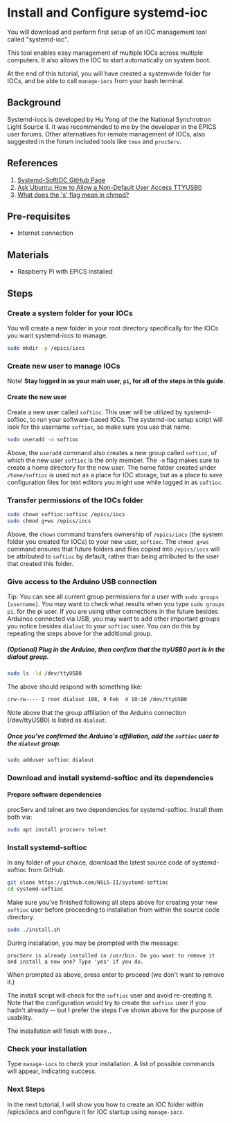 # Install and Configure systemd-ioc
You will download and perform first setup of an IOC management tool called "systemd-ioc".

This tool enables easy management of multiple IOCs across multiple computers. It also allows the IOC to start automatically on system boot.

At the end of this tutorial, you will have created a systemwide folder for IOCs, and be able to call `manage-iocs` from your bash terminal.

## Background
Systemd-iocs is developed by Hu Yong of the the National Synchrotron Light Source II. It was recommended to me by the developer in the EPICS user forums. Other alternatives for remote management of IOCs, also suggested in the forum included tools like `tmux` and `procServ`.

## References
1. [Systemd-SoftIOC GitHub Page](https://github.com/NSLS-II/systemd-softioc)
1. [Ask Ubuntu: How to Allow a Non-Default User Access TTYUSB0](https://askubuntu.com/questions/112568/how-do-i-allow-a-non-default-user-to-use-serial-device-ttyusb0)
1. [What does the 's' flag mean in chmod?](https://unix.stackexchange.com/questions/182212/chmod-gs-command)

## Pre-requisites
* Internet connection

## Materials
* Raspberry Pi with EPICS installed

## Steps

### Create a system folder for your IOCs
You will create a new folder in your root directory specifically for the IOCs you want systemd-iocs to manage.

```bash
sudo mkdir -p /epics/iocs
```

### Create new user to manage IOCs
Note! **Stay logged in as your main user, `pi`, for all of the steps in this guide.**

#### Create the new user

Create a new user called `softioc`. This user will be utilized by systemd-softioc, to run your software-based IOCs. The systemd-ioc setup script will look for the username `softioc`, so make sure you use that name.

```bash
sudo useradd -m softioc
```

Above, the `useradd` command also creates a new group called `softioc`, of which the new user `softioc` is the only member. The `-m` flag makes sure to create a home directory for the new user. The home folder created under `/home/softioc` is used not as a place for IOC storage, but as a place to save configuration files for text editors you might use while logged in as `softioc`.

### Transfer permissions of the IOCs folder
```bash
sudo chown softioc:softioc /epics/iocs
sudo chmod g+ws /epics/iocs
```

Above, the `chown` command transfers ownership of `/epics/iocs` (the system folder you created for IOCs) to your new user, `softioc`. The `chmod g+ws` command ensures that future folders and files copied into `/epics/iocs` will be attributed to `softioc` by default, rather than being attributed to the user that created this folder.

### Give access to the Arduino USB connection
Tip: You can see all current group permissions for a user with `sudo groups [username]`. You may want to check what results when you type `sudo groups pi`, for the pi user. If you are using other connections in the future besides Arduinos connected via USB, you may want to add other important groups you notice besides `dialout` to your `softioc` user. You can do this by repeating the steps above for the additional group.

##### (Optional) Plug in the Arduino, then confirm that the ttyUSB0 port is in the dialout group.
```bash
sudo ls -ld /dev/ttyUSB0
```
The above should respond with something like:
```bash
crw-rw---- 1 root dialout 188, 0 Feb  4 10:10 /dev/ttyUSB0
```
Note above that the group affiliation of the Arduino connection (/dev/ttyUSB0) is listed as `dialout`.

##### Once you've confirmed the Arduino's affiliation, add the `softioc` user to the `dialout` group.
```bash
sudo adduser softioc dialout
```

### Download and install systemd-softioc and its dependencies
#### Prepare software dependencies
procServ and telnet are two dependencies for systemd-softioc. Install them both via:

```bash
sudo apt install procserv telnet
```

### Install systemd-softioc
In any folder of your choice, download the latest source code of systemd-softioc from GitHub.

```bash
git clone https://github.com/NSLS-II/systemd-softioc
cd systemd-softioc
```

Make sure you've finished following all steps above for creating your new `softioc` user before proceeding to installation from within the source code directory.
```bash
sudo ./install.sh
```

During installation, you may be prompted with the message:
```
procServ is already installed in /usr/bin. Do you want to remove it and install a new one? Type 'yes' if you do.
```
When prompted as above, press enter to proceed (we don't want to remove it.)

The install script will check for the `softioc` user and avoid re-creating it. Note that the configuration would try to create the `softioc` user if you hadn't already -- but I prefer the steps I've shown above for the purpose of usability.

The installation will finish with `Done.`.

### Check your installation
Type `manage-iocs` to check your installation. A list of possible commands will appear, indicating success.

### Next Steps
In the next tutorial, I will show you how to create an IOC folder within /epics/iocs and configure it for IOC startup using `manage-iocs`.
